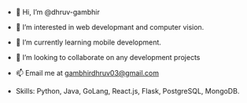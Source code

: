 - 👋 Hi, I’m @dhruv-gambhir
- 👀 I’m interested in web developmant and computer vision.
- 🌱 I’m currently learning mobile development.
- 👥 I’m looking to collaborate on any development projects
- 📫 Email me at gambhirdhruv03@gmail.com

- Skills: Python, Java, GoLang, React.js, Flask, PostgreSQL, MongoDB.


